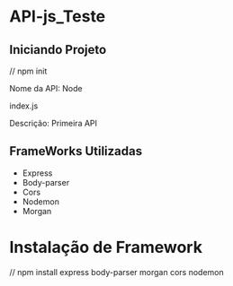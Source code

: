 # API-js_Teste

## Iniciando Projeto 
  // npm init

Nome da API: Node

index.js

Descrição: Primeira API

 
## FrameWorks Utilizadas
  
  * Express
  * Body-parser
  * Cors
  * Nodemon
  * Morgan

# Instalação de Framework

// npm install express body-parser morgan cors nodemon 